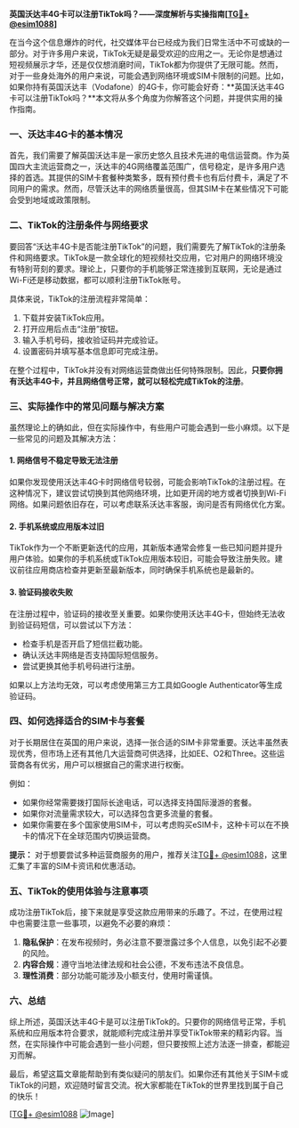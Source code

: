 **英国沃达丰4G卡可以注册TikTok吗？——深度解析与实操指南[[TG💪+ @esim1088](https://t.me/s/esim1088)]**

在当今这个信息爆炸的时代，社交媒体平台已经成为我们日常生活中不可或缺的一部分。对于许多用户来说，TikTok无疑是最受欢迎的应用之一。无论你是想通过短视频展示才华，还是仅仅想消磨时间，TikTok都为你提供了无限可能。然而，对于一些身处海外的用户来说，可能会遇到网络环境或SIM卡限制的问题。比如，如果你持有英国沃达丰（Vodafone）的4G卡，你可能会好奇：**英国沃达丰4G卡可以注册TikTok吗？**本文将从多个角度为你解答这个问题，并提供实用的操作指南。

### 一、沃达丰4G卡的基本情况

首先，我们需要了解英国沃达丰是一家历史悠久且技术先进的电信运营商。作为英国四大主流运营商之一，沃达丰的4G网络覆盖范围广，信号稳定，是许多用户选择的首选。其提供的SIM卡套餐种类繁多，既有预付费卡也有后付费卡，满足了不同用户的需求。然而，尽管沃达丰的网络质量很高，但其SIM卡在某些情况下可能会受到地域或政策限制。

### 二、TikTok的注册条件与网络要求

要回答“沃达丰4G卡是否能注册TikTok”的问题，我们需要先了解TikTok的注册条件和网络要求。TikTok是一款全球化的短视频社交应用，它对用户的网络环境没有特别苛刻的要求。理论上，只要你的手机能够正常连接到互联网，无论是通过Wi-Fi还是移动数据，都可以顺利注册TikTok账号。

具体来说，TikTok的注册流程非常简单：
1. 下载并安装TikTok应用。
2. 打开应用后点击“注册”按钮。
3. 输入手机号码，接收验证码并完成验证。
4. 设置密码并填写基本信息即可完成注册。

在整个过程中，TikTok并没有对网络运营商做出任何特殊限制。因此，**只要你拥有沃达丰4G卡，并且网络信号正常，就可以轻松完成TikTok的注册**。

### 三、实际操作中的常见问题与解决方案

虽然理论上的确如此，但在实际操作中，有些用户可能会遇到一些小麻烦。以下是一些常见的问题及其解决方法：

#### 1. 网络信号不稳定导致无法注册

如果你发现使用沃达丰4G卡时网络信号较弱，可能会影响TikTok的注册过程。在这种情况下，建议尝试切换到其他网络环境，比如更开阔的地方或者切换到Wi-Fi网络。如果问题依旧存在，可以考虑联系沃达丰客服，询问是否有网络优化方案。

#### 2. 手机系统或应用版本过旧

TikTok作为一个不断更新迭代的应用，其新版本通常会修复一些已知问题并提升用户体验。如果你的手机系统或TikTok应用版本较旧，可能会导致注册失败。建议前往应用商店检查并更新至最新版本，同时确保手机系统也是最新的。

#### 3. 验证码接收失败

在注册过程中，验证码的接收至关重要。如果你使用沃达丰4G卡，但始终无法收到验证码短信，可以尝试以下方法：
- 检查手机是否开启了短信拦截功能。
- 确认沃达丰网络是否支持国际短信服务。
- 尝试更换其他手机号码进行注册。

如果以上方法均无效，可以考虑使用第三方工具如Google Authenticator等生成验证码。

### 四、如何选择适合的SIM卡与套餐

对于长期居住在英国的用户来说，选择一张合适的SIM卡非常重要。沃达丰虽然表现优秀，但市场上还有其他几大运营商可供选择，比如EE、O2和Three。这些运营商各有优劣，用户可以根据自己的需求进行权衡。

例如：
- 如果你经常需要拨打国际长途电话，可以选择支持国际漫游的套餐。
- 如果你对流量需求较大，可以选择包含更多流量的套餐。
- 如果你需要在多个国家使用SIM卡，可以考虑购买eSIM卡，这种卡可以在不换卡的情况下在全球范围内切换运营商。

**提示：** 对于想要尝试多种运营商服务的用户，推荐关注[TG💪+ @esim1088](https://t.me/s/esim1088)，这里汇集了丰富的SIM卡资讯和优惠活动。

### 五、TikTok的使用体验与注意事项

成功注册TikTok后，接下来就是享受这款应用带来的乐趣了。不过，在使用过程中也需要注意一些事项，以避免不必要的麻烦：

1. **隐私保护**：在发布视频时，务必注意不要泄露过多个人信息，以免引起不必要的风险。
2. **内容合规**：遵守当地法律法规和社会公德，不发布违法不良信息。
3. **理性消费**：部分功能可能涉及小额支付，使用时需谨慎。

### 六、总结

综上所述，英国沃达丰4G卡是可以注册TikTok的。只要你的网络信号正常，手机系统和应用版本符合要求，就能顺利完成注册并享受TikTok带来的精彩内容。当然，在实际操作中可能会遇到一些小问题，但只要按照上述方法逐一排查，都能迎刃而解。

最后，希望这篇文章能帮助到有类似疑问的朋友们。如果你还有其他关于SIM卡或TikTok的问题，欢迎随时留言交流。祝大家都能在TikTok的世界里找到属于自己的快乐！

[[TG💪+ @esim1088](https://t.me/s/esim1088) ![Image](https://i.postimg.cc/4NQfJmqS/Snipaste-2025-05-13-00-14-12.png)]